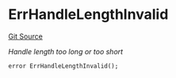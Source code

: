 # ErrHandleLengthInvalid
[Git Source](https://github.com/Crossbell-Box/Crossbell-Contracts/blob/34b32749a8bd5815fbe2026db07c401bb7f54d20/contracts/libraries/Error.sol)

*Handle length too long or too short*


```solidity
error ErrHandleLengthInvalid();
```

